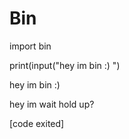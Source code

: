 # Bin

import bin

print(input("hey im bin :) ")

hey im bin :) 

hey im wait hold up?

[code exited]
